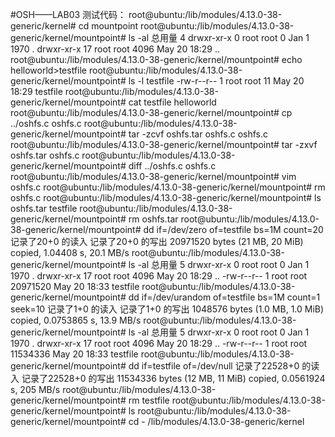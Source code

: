 #OSH——LAB03
测试代码：
root@ubuntu:/lib/modules/4.13.0-38-generic/kernel# cd  mountpoint
root@ubuntu:/lib/modules/4.13.0-38-generic/kernel/mountpoint# ls -al
总用量 4
drwxr-xr-x  0 root root    0 Jan  1  1970 .
drwxr-xr-x 17 root root 4096 May 20 18:29 ..
root@ubuntu:/lib/modules/4.13.0-38-generic/kernel/mountpoint# echo helloworld>testfile
root@ubuntu:/lib/modules/4.13.0-38-generic/kernel/mountpoint# ls -l testfile
-rw-r--r-- 1 root root 11 May 20 18:29 testfile
root@ubuntu:/lib/modules/4.13.0-38-generic/kernel/mountpoint# cat testfile
helloworld
root@ubuntu:/lib/modules/4.13.0-38-generic/kernel/mountpoint# cp ../oshfs.c oshfs.c
root@ubuntu:/lib/modules/4.13.0-38-generic/kernel/mountpoint# tar -zcvf oshfs.tar oshfs.c
oshfs.c
root@ubuntu:/lib/modules/4.13.0-38-generic/kernel/mountpoint# tar -zxvf oshfs.tar
oshfs.c
root@ubuntu:/lib/modules/4.13.0-38-generic/kernel/mountpoint# diff ../oshfs.c oshfs.c
root@ubuntu:/lib/modules/4.13.0-38-generic/kernel/mountpoint# vim oshfs.c
root@ubuntu:/lib/modules/4.13.0-38-generic/kernel/mountpoint# rm oshfs.c
root@ubuntu:/lib/modules/4.13.0-38-generic/kernel/mountpoint# ls
oshfs.tar  testfile
root@ubuntu:/lib/modules/4.13.0-38-generic/kernel/mountpoint# rm oshfs.tar
root@ubuntu:/lib/modules/4.13.0-38-generic/kernel/mountpoint# dd if=/dev/zero of=testfile bs=1M count=20
记录了20+0 的读入
记录了20+0 的写出
20971520 bytes (21 MB, 20 MiB) copied, 1.04408 s, 20.1 MB/s
root@ubuntu:/lib/modules/4.13.0-38-generic/kernel/mountpoint# ls -al
总用量 5
drwxr-xr-x  0 root root        0 Jan  1  1970 .
drwxr-xr-x 17 root root     4096 May 20 18:29 ..
-rw-r--r--  1 root root 20971520 May 20 18:33 testfile
root@ubuntu:/lib/modules/4.13.0-38-generic/kernel/mountpoint# dd if=/dev/urandom of=testfile bs=1M count=1 seek=10
记录了1+0 的读入
记录了1+0 的写出
1048576 bytes (1.0 MB, 1.0 MiB) copied, 0.0753865 s, 13.9 MB/s
root@ubuntu:/lib/modules/4.13.0-38-generic/kernel/mountpoint# ls -al
总用量 5
drwxr-xr-x  0 root root        0 Jan  1  1970 .
drwxr-xr-x 17 root root     4096 May 20 18:29 ..
-rw-r--r--  1 root root 11534336 May 20 18:33 testfile
root@ubuntu:/lib/modules/4.13.0-38-generic/kernel/mountpoint# dd if=testfile of=/dev/null
记录了22528+0 的读入
记录了22528+0 的写出
11534336 bytes (12 MB, 11 MiB) copied, 0.0561924 s, 205 MB/s
root@ubuntu:/lib/modules/4.13.0-38-generic/kernel/mountpoint# rm testfile
root@ubuntu:/lib/modules/4.13.0-38-generic/kernel/mountpoint# ls
root@ubuntu:/lib/modules/4.13.0-38-generic/kernel/mountpoint# cd -
/lib/modules/4.13.0-38-generic/kernel
